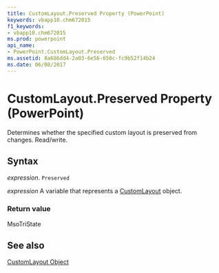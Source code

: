 ```yaml
---
title: CustomLayout.Preserved Property (PowerPoint)
keywords: vbapp10.chm672015
f1_keywords:
- vbapp10.chm672015
ms.prod: powerpoint
api_name:
- PowerPoint.CustomLayout.Preserved
ms.assetid: 8a686dd4-2a03-6e56-650c-fc9b52f14b24
ms.date: 06/08/2017
---
```



# CustomLayout.Preserved Property (PowerPoint)

Determines whether the specified custom layout is preserved from changes. Read/write.


## Syntax

 _expression_. `Preserved`

 _expression_ A variable that represents a [CustomLayout](./PowerPoint.CustomLayout.md) object.


### Return value

MsoTriState


## See also


[CustomLayout Object](PowerPoint.CustomLayout.md)

